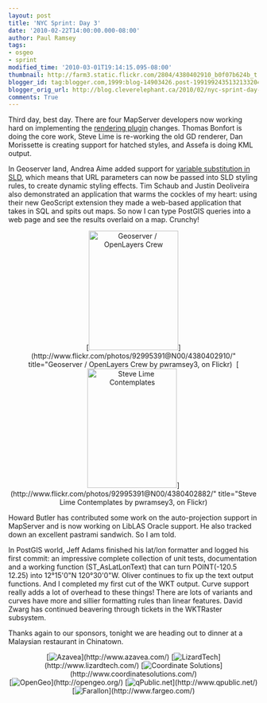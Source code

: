 ```yaml
---
layout: post
title: 'NYC Sprint: Day 3'
date: '2010-02-22T14:00:00.000-08:00'
author: Paul Ramsey
tags:
- osgeo
- sprint
modified_time: '2010-03-01T19:14:15.095-08:00'
thumbnail: http://farm3.static.flickr.com/2804/4380402910_b0f07b624b_t.jpg
blogger_id: tag:blogger.com,1999:blog-14903426.post-1991992435132133204
blogger_orig_url: http://blog.cleverelephant.ca/2010/02/nyc-sprint-day-3.html
comments: True
---
```


Third day, best day. There are four MapServer developers now working hard on implementing the [rendering plugin](http://trac.osgeo.org/mapserver/wiki/RenderingPluginStatus) changes. Thomas Bonfort is doing the core work, Steve Lime is re-working the old GD renderer, Dan Morissette is creating support for hatched styles, and Assefa is doing KML output.

In Geoserver land, Andrea Aime added support for [variable substitution in SLD](http://old.nabble.com/Variable-substitution-in-SLD-ts27689445.html), which means that URL parameters can now be passed into SLD styling rules, to create dynamic styling effects. Tim Schaub and Justin Deoliveira also demonstrated an application that warms the cockles of my heart:  using their new GeoScript extension they made a web-based application that takes in SQL and spits out maps. So now I can type PostGIS queries into a web page and see the results overlaid on a map. Crunchy!

<div style="text-align:center;"> [<img src="http://farm3.static.flickr.com/2804/4380402910_b0f07b624b_m.jpg" width="180" height="240" alt="Geoserver / OpenLayers Crew" />](http://www.flickr.com/photos/92995391@N00/4380402910/" title="Geoserver / OpenLayers Crew by pwramsey3, on Flickr)&nbsp;&nbsp;[<img src="http://farm5.static.flickr.com/4040/4380402882_98d77fef52_m.jpg" width="180" height="240" alt="Steve Lime Contemplates" />](http://www.flickr.com/photos/92995391@N00/4380402882/" title="Steve Lime Contemplates by pwramsey3, on Flickr)</div>

Howard Butler has contributed some work on the auto-projection support in MapServer and is now working on LibLAS Oracle support. He also tracked down an excellent pastrami sandwich. So I am told.

In PostGIS world, Jeff Adams finished his lat/lon formatter and logged his first commit: an impressive complete collection of unit tests, documentation and a working function (ST_AsLatLonText) that can turn POINT(-120.5 12.25) into 12°15'0"N 120°30'0"W. Oliver continues to fix up the text output functions. And I completed my first cut of the WKT output. Curve support really adds a lot of overhead to these things! There are lots of variants and curves have more and sillier formatting rules than linear features. David Zwarg has continued beavering through tickets in the WKTRaster subsystem.

Thanks again to our sponsors, tonight we are heading out to dinner at a Malaysian restaurant in Chinatown.

<div style="vertical-align:center; text-align:center;" >[<img src="http://farm5.static.flickr.com/4023/4398161023_8b37ecdd58_o.png" alt="Azavea" border="0" />](http://www.azavea.com/)  [<img src="http://farm5.static.flickr.com/4037/4363909195_a73ab7d789_o.jpg" alt="LizardTech" border="0"  />](http://www.lizardtech.com/) [<img src="http://farm5.static.flickr.com/4003/4364650774_9561cfe97a_o.jpg" alt="Coordinate Solutions" border="0" />](http://www.coordinatesolutions.com/) <br/>[<img src="http://farm5.static.flickr.com/4072/4364650828_9b0562e902_o.jpg" alt="OpenGeo" border="0"  />](http://opengeo.org/) [<img src="http://farm5.static.flickr.com/4012/4363909295_d1e4391317_o.jpg" alt="qPublic.net" border="0" />](http://www.qpublic.net/) [<img src="http://farm3.static.flickr.com/2690/4364650934_2305ed4739_o.jpg" alt="Farallon" border="0" />](http://www.fargeo.com/) </div>